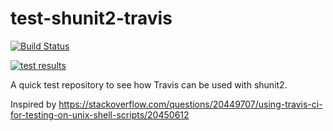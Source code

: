 test-shunit2-travis
===================

[![Build Status](https://travis-ci.org/soulseekah/test-shunit2-travis.png?branch=master)](https://travis-ci.org/soulseekah/test-shunit2-travis)

[![test results](https://stage.cloudqa.io/Recoder/SuiteBadge/125?token=yH7Bp0v5Zg3e0uZgfFlEtAvq6iUmqcVRjvkhUpsQao0=)](https://stage.cloudqa.io/Recoder/TestSuitesSummary/125)



A quick test repository to see how Travis can be used with shunit2.

Inspired by https://stackoverflow.com/questions/20449707/using-travis-ci-for-testing-on-unix-shell-scripts/20450612
